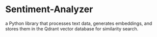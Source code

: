 # Sentiment-Analyzer
a Python library that processes text data, generates embeddings, and stores them in the Qdrant vector database for similarity search.
